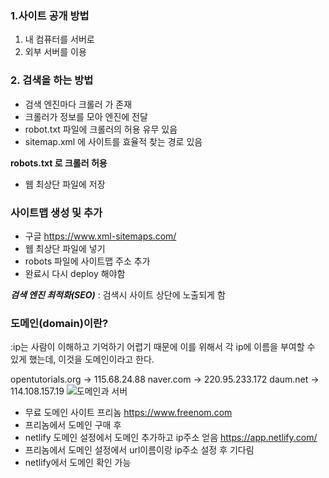 ### 1.사이트 공개 방법
1) 내 컴퓨터를 서버로
2) 외부 서버를 이용

### 2. 검색을 하는 방법
- 검색 엔진마다 크롤러 가 존재
- 크롤러가 정보를 모아 엔진에 전달
- robot.txt 파일에 크롤러의 허용 유무 있음
- sitemap.xml 에 사이트를 효율적 찾는 경로 있음

**robots.txt 로 크롤러 허용**
- 웹 최상단 파일에 저장

### 사이트맵 생성 및 추가
- 구글 https://www.xml-sitemaps.com/
- 웹 최상단 파일에 넣기
- robots 파일에 사이트맵 주소 추가
- 완료시 다시 deploy 해야함

***검색 엔진 최적화(SEO)***
: 검색시 사이트 상단에 노출되게 함

### 도메인(domain)이란?
:ip는 사람이 이해하고 기억하기 어렵기 때문에 이를 위해서 각 ip에 이름을 부여할 수 있게 했는데, 이것을 도메인이라고 한다.

opentutorials.org -> 115.68.24.88
naver.com -> 220.95.233.172
daum.net -> 114.108.157.19
![도메인과 서버](https://s3.ap-northeast-2.amazonaws.com/opentutorials-user-file/module/121/298.png)


- 무료 도메인 사이트 프리놈 https://www.freenom.com
- 프리놈에서 도메인 구매 후 
- netlify 도메인 설정에서 도메인 추가하고 ip주소 얻음 https://app.netlify.com/
- 프리놈에서 도메인 설정에서 url이름이랑 ip주소 설정 후 기다림
- netlify에서 도메인 확인 가능
